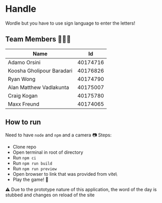 # Handle <img src="https://user-images.githubusercontent.com/75464454/233691477-22334038-52f8-43b9-b08a-966d2fc41efc.gif" alt="waving-hand" width="3rem" height="3rem"/>

Wordle but you have to use sign language to enter the letters!

## Team Members 🧑‍🤝‍🧑
| Name                      | Id       |
|---------------------------|----------|
| Adamo Orsini              | 40174716 |
| Koosha Gholipour Baradari | 40176826 |
| Ryan Wong                 | 40174790 |
| Alan Matthew Vadlakunta   | 40175007 |
| Craig Kogan               | 40175780 |
| Maxx Freund               | 40174065 |

## How to run
Need to have `node` and `npm` and a camera 📷
Steps:
- Clone repo
- Open terminal in root of directory
- Run `npm ci`
- Run `npm run build`
- Run `npm run preview`
- Open browser to link that was provided from vite\
- Play the game! 🎉

⚠️ Due to the prototype nature of this application, the word of the day is stubbed and changes on reload of the site
